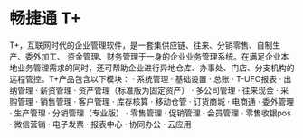 # 畅捷通 T+
T+，互联网时代的企业管理软件，是一套集供应链、往来、分销零售、自制生产、委外加工、 资金管理、财务管理于一身的企业业务管理系统。在满足企业本地业务管理需求的同时，还可帮助企业进行异地仓库、办事处、门店、分支机构的远程管控。T+产品包含以下模块：
· 系统管理
· 基础设置
· 总账
· T-UFO报表
· 出纳管理
· 薪资管理
· 资产管理（标准版为固定资产）
· 多公司管理
· 往来现金
· 采购管理
· 销售管理
· 客户管理
· 库存核算
· 移动仓管
· 订货商城
· 电商通
· 委外管理
· 生产管理
· 分销管理（专业版）
· 零售管理
· 促销管理
· 会员管理
· 零售收银pos
· 微信营销
· 电子发票
· 报表中心
· 协同办公
· 云应用
